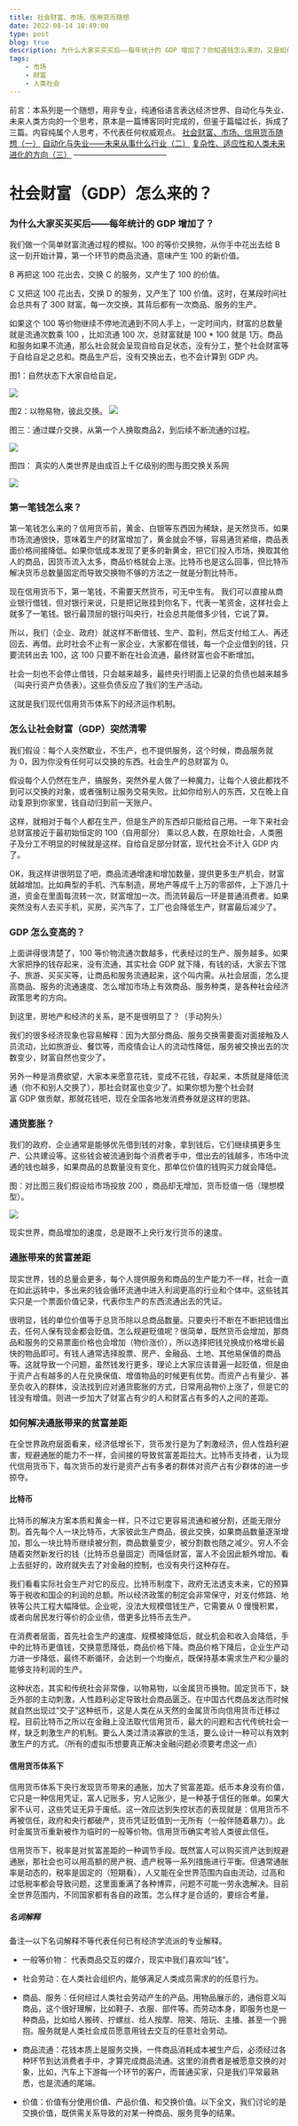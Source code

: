 ```yaml
---
title: 社会财富、市场、信用货币随想
date: 2022-08-14 10:49:00
type: post
blog: true
description: 为什么大家买买买后——每年统计的 GDP 增加了？你知道钱怎么来的，又是如何在人类世界流转的吗
tags:
    - 市场
    - 财富
    - 人类社会
---
```

前言：本系列是一个随想，用非专业，纯通俗语言表达经济世界、自动化与失业、未来人类方向的一个思考，原本是一篇博客同时完成的，但鉴于篇幅过长，拆成了三篇。内容纯属个人思考，不代表任何权威观点。
[社会财富、市场、信用货币随想（一）](https://imwangfu.com/2022/08/the-gdp-random-thinking.html)
[自动化与失业——未来从事什么行业（二）](https://imwangfu.com/2022/08/feature-work.html)
[复杂性、适应性和人类未来进化的方向（三）](https://imwangfu.com/2022/08/the-human-random-thinking.html)
————————————


# 社会财富（GDP）怎么来的？


### 为什么大家买买买后——每年统计的 GDP 增加了？

我们做一个简单财富流通过程的模拟。100 的等价交换物，从你手中花出去给 B 这一刻开始计算，第一个环节的商品流通，意味产生 100 的新价值。

B 再把这 100 花出去，交换 C 的服务，又产生了 100 的价值。

C 又把这 100 花出去，交换 D 的服务，又产生了 100 价值。这时，在某段时间社会总共有了 300 财富。每一次交换，其背后都有一次商品、服务的生产。

如果这个 100 等价物继续不停地流通到不同人手上，一定时间内，财富的总数量就是流通次数乘 100 ，比如流通 100 次，总财富就是 100 * 100 就是 1万。商品和服务如果不流通，那么社会就会呈现自给自足状态，没有分工，整个社会财富等于自给自足之总和。商品生产后，没有交换出去，也不会计算到 GDP 内。

图1：自然状态下大家自给自足。

![](../assets/2022-08-14-16-02-03.png)

图2：以物易物，彼此交换。
![](../assets/2022-08-14-16-03-34.png)

图三：通过媒介交换，从第一个人换取商品2，到后续不断流通的过程。

![](../assets/2022-08-14-16-04-22.png)

图四： 真实的人类世界是由成百上千亿级别的图与图交换关系网

![](../assets/2022-08-14-16-07-23.png)



### 第一笔钱怎么来？

第一笔钱怎么来的？信用货币前，黄金、白银等东西因为稀缺，是天然货币。如果市场流通很快，意味着生产的财富增加了，黄金就会不够，容易通货紧缩，商品表面价格间接降低。如果你低成本发现了更多的新黄金，把它们投入市场，换取其他人的商品，因货币流入太多，商品价格就会上涨。比特币也是这么回事，但比特币解决货币总数量固定而导致交换物不够的方法之一就是分割比特币。


现在信用货币下，第一笔钱，不需要天然货币，可无中生有。 我们可以直接从商业银行借钱，但对银行来说，只是把记账挂到你名下，代表一笔资金，这样社会上就多了一笔钱。银行最顶层的银行叫央行，社会总共能借多少钱，它说了算。

所以，我们（企业、政府）就这样不断借钱、生产、盈利，然后支付给工人、再还回去、再借。此时社会不止有一家企业，大家都在借钱，每一个企业借到的钱，只要流转出去 100，这 100 只要不断在社会流通，最终财富也会不断增加。

社会一刻也不会停止借钱，只会越来越多，最终央行明面上记录的负债也越来越多（叫央行资产负债表）。这些负债反应了我们的生产活动。

这就是我们现代信用货币体系下的经济运作机制。





### 怎么让社会财富（GDP）突然清零

我们假设：每个人突然歇业，不生产，也不提供服务，这个时候，商品服务就为 0，因为你没有任何可以交换的东西。社会生产的总财富为 0。

假设每个人仍然在生产，搞服务，突然外星人做了一种魔力，让每个人彼此都找不到可以交换的对象，或者强制让服务交易失败。比如你给别人的东西，又在晚上自动复原到你家里，钱自动归到前一天账户。

这样，就相对于每个人都在生产，但是生产的东西却只能给自己用。一年下来社会总财富接近于最初始恒定的 100（自用部分） 乘以总人数，在原始社会，人类圈子及分工不明显的时候就是这样。自给自足部分财富，现代社会不计入 GDP 内了。

OK，我这样讲很明显了吧，商品流通增速和增加数量，提供更多生产机会，财富就越增加。比如典型的手机、汽车制造，房地产等成千上万的零部件，上下游几十道，资金在里面每流转一次，财富增加一次。而流转最后一环是普通消费者。如果突然没有人去买手机，买房，买汽车了，工厂也会降低生产，财富最后减少了。





###  GDP 怎么变高的？

上面讲得很清楚了，100 等价物流通次数越多，代表经过的生产、服务越多。如果大家把挣的钱存起来，没有流通，其实社会 GDP 就下降，有钱的话，大家去下馆子、旅游、买买买等，让商品和服务流通起来，这个叫内需。从社会层面，怎么提高商品、服务的流通速度、怎么增加市场上有效商品、服务种类，是各种社会经济政策思考的方向。

到这里，房地产和经济的关系，是不是很明显了？（手动狗头）

我们的很多经济现象也容易解释：因为大部分商品、服务交换需要面对面接触及人员流动，比如旅游业、餐饮等，而疫情会让人的流动性降低，服务被交换出去的次数变少，财富自然也变少了。

另外一种是消费欲望，大家本来愿意花钱，变成不花钱，存起来，本质就是降低流通（你不和别人交换了），那社会财富也变少了。如果你想为整个社会财富 GDP 做贡献，那就花钱吧，现在全国各地发消费券就是这样的思路。



### 通货膨胀？

我们的政府、企业通常是能够优先借到钱的对象，拿到钱后，它们继续搞更多生产、公共建设等。这些钱会被流通到每个消费者手中，借出去的钱越多，市场中流通的钱也越多，如果商品的总数量没有变化，那单位价值的钱购买力就会降低。

图：对比图三我们假设给市场投放 200 ，商品却无增加，货币贬值一倍（理想模型）。

![](../assets/2022-08-14-16-26-17.png)

现实世界，商品增加的速度，总是跟不上央行发行货币的速度。

### 通胀带来的贫富差距
现实世界，钱的总量会更多，每个人提供服务和商品的生产能力不一样，社会一直在如此运转中，多出来的钱会循环流通中进入利润更高的行业和个体中。这些钱其实只是一个票面价值记录，代表你生产的东西流通出去的凭证。

很明显，钱的单位价值等于总货币除以总商品数量。只要央行不断在不断把钱借出去，任何人保有现金都会贬值。怎么规避贬值呢？很简单，既然货币会增加，那商品和服务的交易票面价格也会增加（物价涨价），所以选择把钱兑换成价格增长最快的物品即可。有钱人通常选择股票、房产、金融品、土地、其他易保值的商品等。这就导致一个问题，虽然钱发行更多，理论上大家应该普遍一起贬值，但是由于资产占有越多的人在兑换保值、增值物品的时候更有优势。而资产占有量少、甚至负收入的群体，没法找到应对通货膨胀的方式，日常用品物价上涨了，但是它的钱没有增值。则进一步加大了财富占有少的人和财富占有多的人之间的差距。


### 如何解决通胀带来的贫富差距

在全世界政府层面看来，经济低增长下，货币发行是为了刺激经济，但人性趋利避害，规避通胀的能力不一样，会间接的导致贫富差距拉大。比特币支持者，认为现代信用货币下，每次货币的发行是资产占有多者的群体对资产占有少群体的进一步掠夺。

#### 比特币

比特币的解决方案本质和黄金一样，只不过它更容易流通和被分割，还能无限分割。首先每个人一块比特币，大家彼此生产商品，彼此交换，如果商品数量逐渐增加，那么一块比特币继续被分割，商品数量变少，被分割数也随之减少。穷人不会随着突然新发行的钱（比特币总量固定）而降低财富，富人不会因此额外增加。看上去挺好的，政府就失去了对金融的控制，也没有央行这种存在。


我们看看实际社会生产对它的反应。比特币制度下，政府无法透支未来，它的预算等于税收和国企的利润的总额。所以经济政策的制定会非常保守，对支付修路、地铁等公共工程大幅降低。企业呢，没法大规模借钱生产，它需要从 0 慢慢积累，或者向居民发行等价的企业债，借更多比特币去生产。

在消费者层面，首先社会生产的速度、规模被降低后，就业机会和收入会降低，手中的比特币更值钱，交换意愿降低，商品价格下降。商品价格下降后，企业生产动力进一步降低，最终不断循环，会达到一个均衡点，既保持基本需求生产和少量的能够支持利润的生产。

这种状态，其实和传统社会非常像，以物易物，以金属货币换物。固定货币下，缺乏外部的主动刺激，人性趋利必定导致社会商品匮乏。在中国古代商品发达而时候就自然出现过“交子”这种纸币，这是人类在从天然的金属货币向信用货币迁移过程。目前比特币之所以在金融上没法取代信用货币，最大的问题和古代传统社会一样，缺乏刺激生产的机制。要么人类过清淡寡欲的生活，要么设计一种可以有效刺激生产的方式。（所有的虚拟币想要真正解决金融问题必须要考虑这一点）


#### 信用货币体系下

信用货币体系下央行发现货币带来的通胀，加大了贫富差距。纸币本身没有价值，它只是一种信用凭证，富人记账多，穷人记账少，是一种基于信任的账单。如果大家不认可，这些凭证无异于废纸。这一效应达到失控状态的表现就是：信用货币不再被信任，政府和央行都破产，货币凭证贬值到一无所有（一般伴随着暴力）。此时金属货币重新被作为临时的一般等价物。信用货币确实考验人类彼此信任。

信用货币下，税率是对贫富差距的一种调节手段。既然富人可以购买资产达到规避通胀，那社会也可以用高额的房产税、遗产税等一系列措施进行平衡。但通常通胀率是动态的，税率是固定的（短期看），人又能在全世界范围内自由流动，过高和过低税率都会导致问题，这里面重满了各种博弈，问题不可能一劳永逸解决。目前全世界范围内，不同国家都有各自的政策。怎么样才是合适的，要综合考量。




##### 名词解释 
备注—以下名词解释不等代表任何已有经济学流派的专业解释。

- 一般等价物： 代表商品交互的媒介，现实中我们喜欢叫“钱”。


- 社会劳动：在人类社会组织内，能够满足人类成员需求的的任意行为。


- 商品、服务：任何经过人类社会劳动产生的产品。用物品展示的，通俗意义叫商品，这个很好理解，比如鞋子、衣服、部件等。而劳动本身，即服务也是一种商品，比如给人搬砖、拧螺丝、给人按摩、陪笑、陪玩、主播、甚至一个拥抱。服务就是人类社会成员愿意用钱去交互的任意社会劳动。


- 商品流通：花钱本质上是服务交换，一件商品消耗成本被生产后，必须经过各种环节到达消费者手中，才算完成商品流通。这里的消费者是被愿意交换的对象，比如，汽车上下游每一个环节的客户，而普通买家，只是我们平常最熟悉，也是流通的尾端。



- 价值：价值有分使用价值、产品价值、和交换价值。以下全文，我们讨论的是交换价值，既供需关系导致的对某一种商品、服务竞争的结果。